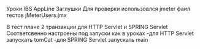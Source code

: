 Уроки IBS AppLine Заглушки
Для проверки использовлся jmeter фаил тестов jMeterUsers.jmx

В тест плане 2 транзакции для HTTP Servlet и SPRING Servlet
Соответсвенно настроены под запуски как в уроках
-для HTTP Servlet запускать tomCat 
-для SPRING Servlet запускать main